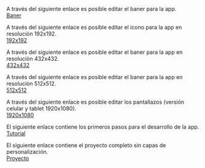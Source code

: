 


A través del siguiente enlace es posible editar el baner para la app.<br/>
[Baner](https://www.canva.com/design/DAFOpxqKwUI/dPaVJg4ahIHLLsY0VFlygQ/edit?utm_content=DAFOpxqKwUI&utm_campaign=designshare&utm_medium=link2&utm_source=sharebutton)

A través del siguiente enlace es posible editar el icono para la app en resolución 192x192.<br/>
[192x192](https://www.canva.com/design/DAFP4t0MoO0/kuE93aILIjy6gxwTzHVEOw/edit?utm_content=DAFP4t0MoO0&utm_campaign=designshare&utm_medium=link2&utm_source=sharebutton)

A través del siguiente enlace es posible editar el baner para la app en resolución 432x432.<br/>
[432x432](https://www.canva.com/design/DAFP4o9ZqBk/bCtmJf0F1RauYNFi60SFaw/edit?utm_content=DAFP4o9ZqBk&utm_campaign=designshare&utm_medium=link2&utm_source=sharebutton)

A través del siguiente enlace es posible editar el baner para la app en resolución 512x512.<br/>
[512x512](https://www.canva.com/design/DAFP48BoGqM/pNLMU9mYRIZHqu5_tFrwEQ/edit?utm_content=DAFP48BoGqM&utm_campaign=designshare&utm_medium=link2&utm_source=sharebutton)

A través del siguiente enlace es posible editar los pantallazos (versión celular y tablet 1920x1080).<br/>
[1920x1080](https://www.canva.com/design/DAFQPj3xQi0/bTP-S3afKUWg-eE5fnGDog/edit?utm_content=DAFQPj3xQi0&utm_campaign=designshare&utm_medium=link2&utm_source=sharebutton)


El siguiente enlace contiene los primeros pasos para el desarrollo de la app.<br/>
[Tutorial](https://drive.google.com/file/d/1_5UtuuxVOgbDe2BXuu-aFmPpRb7MjVWM/view?usp=sharing)

El siguiente enlace contiene el proyecto completo sin capas de personalización.<br/>
[Proyecto](https://drive.google.com/file/d/1ZHEJKFlnM7seABOQaTvx_4h4ermMiBUO/view?usp=sharing)
